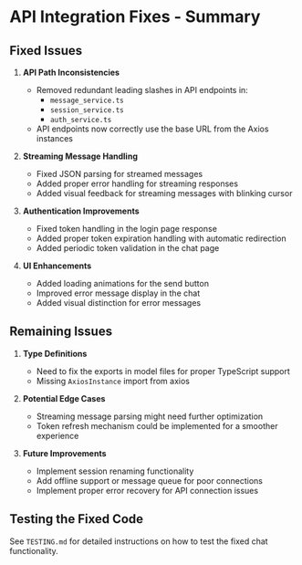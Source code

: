 # API Integration Fixes - Summary

## Fixed Issues

1. **API Path Inconsistencies**
   - Removed redundant leading slashes in API endpoints in:
     - `message_service.ts`
     - `session_service.ts`
     - `auth_service.ts`
   - API endpoints now correctly use the base URL from the Axios instances

2. **Streaming Message Handling**
   - Fixed JSON parsing for streamed messages
   - Added proper error handling for streaming responses
   - Added visual feedback for streaming messages with blinking cursor

3. **Authentication Improvements**
   - Fixed token handling in the login page response
   - Added proper token expiration handling with automatic redirection
   - Added periodic token validation in the chat page

4. **UI Enhancements**
   - Added loading animations for the send button
   - Improved error message display in the chat
   - Added visual distinction for error messages

## Remaining Issues

1. **Type Definitions**
   - Need to fix the exports in model files for proper TypeScript support
   - Missing `AxiosInstance` import from axios

2. **Potential Edge Cases**
   - Streaming message parsing might need further optimization
   - Token refresh mechanism could be implemented for a smoother experience

3. **Future Improvements**
   - Implement session renaming functionality
   - Add offline support or message queue for poor connections
   - Implement proper error recovery for API connection issues

## Testing the Fixed Code

See `TESTING.md` for detailed instructions on how to test the fixed chat functionality.
